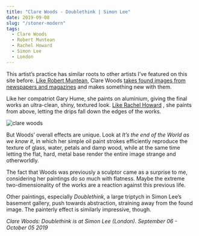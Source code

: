 ```yaml
---
title: "Clare Woods - Doublethink | Simon Lee"
date: 2019-09-08
slug: "/stoner-modern"
tags:
  - Clare Woods
  - Robert Muntean
  - Rachel Howard
  - Simon Lee
  - London
---
```


This artist’s practice has similar roots to other artists I’ve featured on this site before. [Like Robert Muntean](http://artangled.com/2019/01/27/muntean-rosenfeld/), Clare Woods [takes found images from newspapers and magazines](https://www.simonleegallery.com/exhibitions/168/) and makes something new with them.

Like her compatriot Gary Hume, she paints on aluminium, giving the final works an ultra-clean, shiny, textured look. [Like Rachel Howard](http://artangled.com/2018/03/04/howard-newport/) , she paints from above, letting the drips fall down the edges of the works.

![clare woods](/woods-simon-lee-1.jpg)

But Woods’ overall effects are unique. Look at *It’s the end of the World as we know it*, in which her simple oil paint strokes efficiently reproduce the texture of glass, water, petals and damp wood, while at the same time letting the flat, hard, metal base render the entire image strange and otherworldly.

The fact that Woods was previously a sculptor came as a surprise to me, considering her paintings do so much with flatness. Maybe the extreme two-dimensionality of the works are a reaction against this previous life.

Other paintings, especially *Doublethink*, a large triptych in Simon Lee’s basement gallery, push towards abstraction, straining away from the found image. The painterly effect is similarly impressive, though.

*Clare Woods: Doublethink is at Simon Lee (London). September 06 - October 05 2019*
